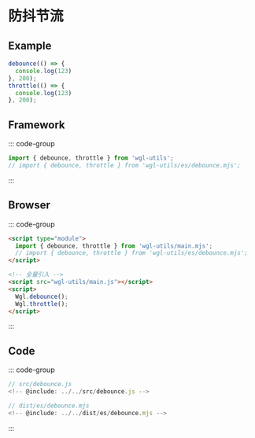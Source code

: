 # 防抖节流
## Example
```js
debounce(() => {
  console.log(123)
}, 200);
throttle(() => {
  console.log(123)
}, 200);
```

## Framework
::: code-group
```js  [ESModule]
import { debounce, throttle } from 'wgl-utils';
// import { debounce, throttle } from 'wgl-utils/es/debounce.mjs';
```
:::

## Browser
::: code-group

```html  [ESModule]
<script type="module">
  import { debounce, throttle } from 'wgl-utils/main.mjs';
  // import { debounce, throttle } from 'wgl-utils/es/debounce.mjs';
</script>
```
```html  [UMD]
<!-- 全量引入 -->
<script src="wgl-utils/main.js"></script>
<script>
  Wgl.debounce();
  Wgl.throttle();
</script>
```
:::


## Code
::: code-group

```js  [源码]
// src/debounce.js
<!-- @include: ../../src/debounce.js -->
```

```js  [ESModule]
// dist/es/debounce.mjs
<!-- @include: ../../dist/es/debounce.mjs -->
```

:::
